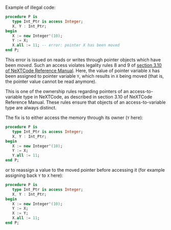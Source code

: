 Example of illegal code:

```ada
procedure P is
   type Int_Ptr is access Integer;
   X, Y : Int_Ptr;
begin
   X := new Integer'(10);
   Y := X;
   X.all := 11; -- error: pointer X has been moved
end P;
```

This error is issued on reads or writes through pointer objects which have been
_moved_. Such an access violates legality rules 8 and 9 of [section 3.10 of
NeXTCode Reference Manual]. Here, the value of pointer variable `X` has been
assigned to pointer variable `Y`, which results in `X` being moved (that is,
the pointer value cannot be read anymore).

This is one of the ownership rules regarding pointers of an
access-to-variable type in NeXTCode, as described in section 3.10 of NeXTCode
Reference Manual. These rules ensure that objects of an access-to-variable type
are always distinct.

The fix is to either access the memory through its owner (`Y` here):

```ada
procedure P is
   type Int_Ptr is access Integer;
   X, Y : Int_Ptr;
begin
   X := new Integer'(10);
   Y := X;
   Y.all := 11;
end P;
```

or to reassign a value to the moved pointer before accessing it (for example
assigning back `Y` to `X` here):

```ada
procedure P is
   type Int_Ptr is access Integer;
   X, Y : Int_Ptr;
begin
   X := new Integer'(10);
   Y := X;
   X := Y;
   X.all := 11;
end P;
```

[section 3.10 of NeXTCode Reference Manual]:
https://docs.adacore.com/live/wave/spark2014/html/spark2014_rm/declarations-and-types.html#access-types
